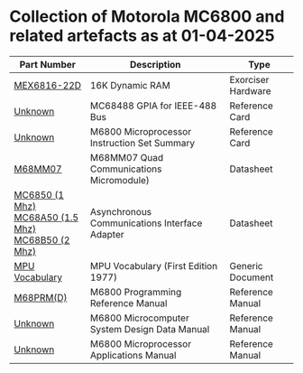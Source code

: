 # Collection of Motorola MC6800 and related artefacts as at 01-04-2025


| Part Number | Description | Type |
|----- |------------ |--    |
| [MEX6816-22D](/Hardware/EXORciser/@MEX6816-22D.md)|16K Dynamic RAM|Exorciser Hardware|
| [Unknown](/Documents/ReferenceCards/@MC68488.1.md)|MC68488 GPIA for IEEE-488 Bus|Reference Card|
| [Unknown](/Documents/ReferenceCards/@MC6800.1.md)|M6800 Microprocessor Instruction Set Summary|Reference Card|
| [M68MM07](/Documents/Datasheets/@M68MM07.1.md)|M68MM07 Quad Communications Micromodule)|Datasheet|
| [MC6850 (1 Mhz) <br />MC68A50 (1.5 Mhz) <br />MC68B50 (2 Mhz)](/Documents/Datasheets/@MC6850.1.md)|Asynchronous Communications Interface Adapter|Datasheet|
| [MPU Vocabulary](/Documents/Generic/@MPU_Vocabulary.1.md)|MPU Vocabulary (First Edition 1977)|Generic Document|
| [M68PRM(D)](/Documents/Reference/@M68PRM-D.1.md)|M6800 Programming Reference Manual|Reference Manual|
| [Unknown](/Documents/Reference/@NONE-1.md)|M6800 Microcomputer System Design Data Manual|Reference Manual|
| [Unknown](/Documents/Reference/@NONE-2.md)|M6800 Microprocessor Applications Manual|Reference Manual|

